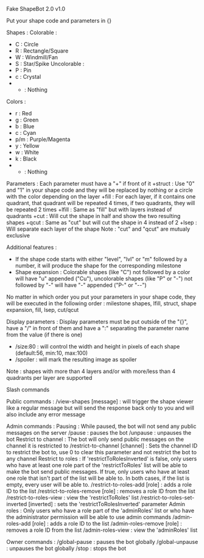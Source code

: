 Fake ShapeBot 2.0
v1.0



Put your shape code and parameters in {}
 
Shapes :
 Colorable :
 - C : Circle
 - R : Rectangle/Square
 - W : Windmill/Fan
 - S : Star/Spike
 Uncolorable :
 - P : Pin
 - c : Crystal
 - - : Nothing
 
Colors :
- r : Red
- g : Green
- b : Blue
- c : Cyan
- p/m : Purple/Magenta
- y : Yellow
- w : White
- k : Black
- - : Nothing
 
Parameters :
Each parameter must have a "+" if front of it
+struct : Use "0" and "1" in your shape code and they will be replaced by nothing or a circle with the color depending on the layer
+fill : For each layer, if it contains one quadrant, that quadrant will be repeated 4 times, if two quadrants, they will be repeated 2 times
+lfill : Same as "fill" but with layers instead of quadrants
+cut : Will cut the shape in half and show the two resulting shapes
+qcut : Same as "cut" but will cut the shape in 4 instead of 2
+lsep : Will separate each layer of the shape
Note : "cut" and "qcut" are mutualy exclusive
 
Additional features :
- If the shape code starts with either "level", "lvl" or "m" followed by a number, it will produce the shape for the corresponding milestone
- Shape expansion : Colorable shapes (like "C") not followed by a color will have "u" appended ("Cu"), uncolorable shapes (like "P" or "-") not followed by "-" will have "-" appended ("P-" or "--")
 
No matter in which order you put your parameters in your shape code, they will be executed in the following order :
milestone shapes, lfill, struct, shape expansion, fill, lsep, cut/qcut
 
Display parameters :
Display parameters must be put outside of the "{}", have a "/" in front of them and have a ":" separating the parameter name from the value (if there is one)
- /size:80 : will control the width and height in pixels of each shape (default:56, min:10, max:100)
- /spoiler : will mark the resulting image as spoiler
 
Note : shapes with more than 4 layers and/or with more/less than 4 quadrants per layer are supported



Slash commands

Public commands :
 /view-shapes [message] : will trigger the shape viewer like a regular message but will send the response back only to you and will also include any error message
 
Admin commands :
 Pausing :
  While paused, the bot will not send any public messages on the server
  /pause : pauses the bot
  /unpause : unpauses the bot
 Restrict to channel :
  The bot will only send public messages on the channel it is restricted to
  /restrict-to-channel [channel] : Sets the channel ID to restrict the bot to, use 0 to clear this parameter and not restrict the bot to any channel
 Restrict to roles :
  If 'restrictToRolesInverted' is false, only users who have at least one role part of the 'restrictToRoles' list will be able to make the bot send public messages. If true, only users who have at least one role that isn't part of the list will be able to. In both cases, if the list is empty, every user will be able to.
  /restrict-to-roles-add [role] : adds a role ID to the list
  /restrict-to-roles-remove [role] : removes a role ID from the list
  /restrict-to-roles-view : view the 'restrictToRoles' list
  /restrict-to-roles-set-inverted [inverted] : sets the 'restrictToRolesInverted' parameter
 Admin roles :
  Only users who have a role part of the 'adminRoles' list or who have the administrator permission will be able to use admin commands
  /admin-roles-add [role] : adds a role ID to the list
  /admin-roles-remove [role] : removes a role ID from the list
  /admin-roles-view : view the 'adminRoles' list
 
Owner commands :
 /global-pause : pauses the bot globally
 /global-unpause : unpauses the bot globally
 /stop : stops the bot